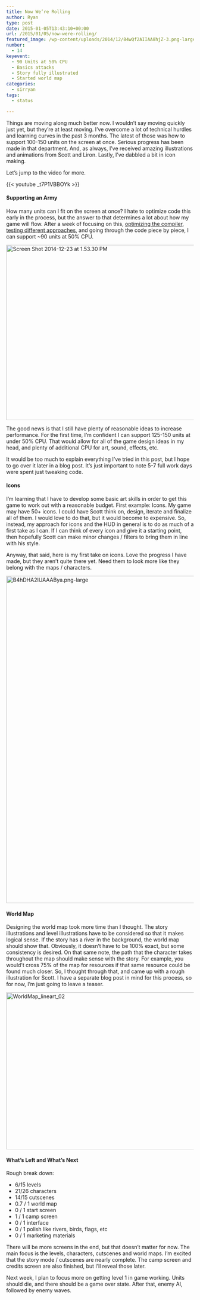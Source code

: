 ```yaml
---
title: Now We’re Rolling
author: Ryan
type: post
date: 2015-01-05T13:43:10+00:00
url: /2015/01/05/now-were-rolling/
featured_image: /wp-content/uploads/2014/12/B4wQf2AIIAA8hjZ-3.png-large-3.png
number:
  - 14
keyevent:
  - 90 Units at 50% CPU
  - Basics attacks
  - Story fully illustrated
  - Started world map
categories:
  - sirryan
tags:
  - status

---
```

Things are moving along much better now. I wouldn&#8217;t say moving quickly just yet, but they&#8217;re at least moving. I&#8217;ve overcome a lot of technical hurdles and learning curves in the past 3 months. The latest of those was how to support 100-150 units on the screen at once. Serious progress has been made in that department. And, as always, I&#8217;ve received amazing illustrations and animations from Scott and Liron. Lastly, I&#8217;ve dabbled a bit in icon making.
<!--more-->

Let&#8217;s jump to the video for more.

{{< youtube _t7P1VBBOYk >}}

#### Supporting an Army

How many units can I fit on the screen at once? I hate to optimize code this early in the process, but the answer to that determines a lot about how my game will flow. After a week of focusing on this, <a href="http://battleofbrothers.com/sirryan/joy-of-debugging-command-swiftc-failed-with-exit-code-1" target="_blank">optimizing the compiler</a>, <a href="https://www.youtube.com/watch?v=vdMYn8GShkg" target="_blank">testing different approaches</a>, and going through the code piece by piece, I can support ~90 units at 50% CPU.

<div class="inlineimg">
  <img class="alignnone size-large wp-image-1485" src="http://localhost:8888/wp-content/uploads/2014/12/Screen-Shot-2014-12-23-at-1.53.30-PM-2-1024x768.png" alt="Screen Shot 2014-12-23 at 1.53.30 PM" width="625" height="469" />
</div>

The good news is that I still have plenty of reasonable ideas to increase performance. For the first time, I&#8217;m confident I can support 125-150 units at under 50% CPU. That would allow for all of the game design ideas in my head, and plenty of additional CPU for art, sound, effects, etc.

It would be too much to explain everything I&#8217;ve tried in this post, but I hope to go over it later in a blog post. It&#8217;s just important to note 5-7 full work days were spent just tweaking code.

#### Icons

I&#8217;m learning that I have to develop some basic art skills in order to get this game to work out with a reasonable budget. First example: Icons. My game may have 50+ icons. I could have Scott think on, design, iterate and finalize all of them. I would love to do that, but it would become to expensive. So, instead, my approach for icons and the HUD in general is to do as much of a first take as I can. If I can think of every icon and give it a starting point, then hopefully Scott can make minor changes / filters to bring them in line with his style.

Anyway, that said, here is my first take on icons. Love the progress I have made, but they aren&#8217;t quite there yet. Need them to look more like they belong with the maps / characters.

<div class="inlineimg">
  <img class="alignnone size-large wp-image-1474" src="http://localhost:8888/wp-content/uploads/2014/12/B4hDHA2IUAAABya.png-large-731x1024.png" alt="B4hDHA2IUAAABya.png-large" width="625" height="876" srcset="http://localhost:8888/wp-content/uploads/2014/12/B4hDHA2IUAAABya.png-large-731x1024.png 731w, http://localhost:8888/wp-content/uploads/2014/12/B4hDHA2IUAAABya.png-large-214x300.png 214w, http://localhost:8888/wp-content/uploads/2014/12/B4hDHA2IUAAABya.png-large-768x1075.png 768w, http://localhost:8888/wp-content/uploads/2014/12/B4hDHA2IUAAABya.png-large.png 1000w" sizes="(max-width: 625px) 100vw, 625px" />
</div>

#### World Map

Designing the world map took more time than I thought. The story illustrations and level illustrations have to be considered so that it makes logical sense. If the story has a river in the background, the world map should show that. Obviously, it doesn&#8217;t have to be 100% exact, but some consistency is desired. On that same note, the path that the character takes throughout the map should make sense with the story. For example, you would&#8217;t cross 75% of the map for resources if that same resource could be found much closer. So, I thought through that, and came up with a rough illustration for Scott. I have a separate blog post in mind for this process, so for now, I&#8217;m just going to leave a teaser.

<div class="inlineimg">
  <img class="alignnone size-large wp-image-1479" src="http://localhost:8888/wp-content/uploads/2014/12/WorldMap_lineart_02-2-1024x688.jpg" alt="WorldMap_lineart_02" width="625" height="420" srcset="http://localhost:8888/wp-content/uploads/2014/12/WorldMap_lineart_02-2-1024x688.jpg 1024w, http://localhost:8888/wp-content/uploads/2014/12/WorldMap_lineart_02-2-300x201.jpg 300w, http://localhost:8888/wp-content/uploads/2014/12/WorldMap_lineart_02-2-768x516.jpg 768w" sizes="(max-width: 625px) 100vw, 625px" />
</div>

#### What&#8217;s Left and What&#8217;s Next

Rough break down:

  * 6/15 levels
  * 21/26 characters
  * 14/15 cutscenes
  * 0.7 / 1 world map
  * 0 / 1 start screen
  * 1 / 1 camp screen
  * 0 / 1 interface
  * 0 / 1 polish like rivers, birds, flags, etc
  * 0 / 1 marketing materials

There will be more screens in the end, but that doesn&#8217;t matter for now. The main focus is the levels, characters, cutscenes and world maps. I&#8217;m excited that the story mode / cutscenes are nearly complete. The camp screen and credits screen are also finished, but I&#8217;ll reveal those later.

Next week, I plan to focus more on getting level 1 in game working. Units should die, and there should be a game over state. After that, enemy AI, followed by enemy waves.